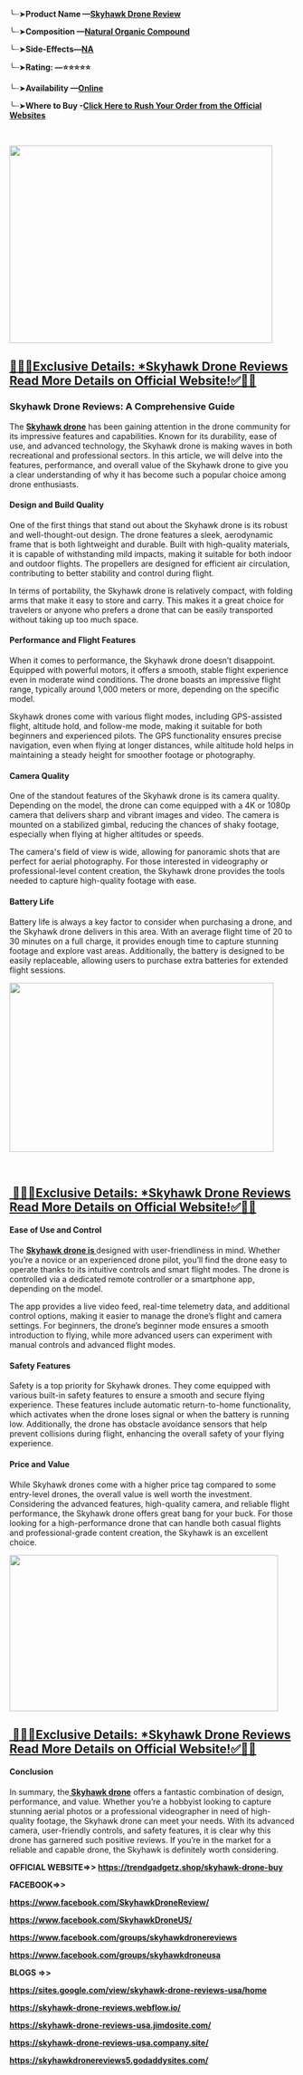 <p>╰┈➤<strong>Product Name &mdash;<a href="https://trendgadgetz.shop/skyhawk-drone-buy">Skyhawk Drone Review</a></strong></p>
<div>
<p>╰┈➤<strong>Composition &mdash;<a href="https://trendgadgetz.shop/skyhawk-drone-buy">Natural Organic Compound</a></strong></p>
<p>╰┈➤<strong>Side-Effects&mdash;<a href="https://trendgadgetz.shop/skyhawk-drone-buy">NA</a></strong></p>
<p>╰┈➤<strong>Rating: &mdash;⭐⭐⭐⭐⭐</strong></p>
<p>╰┈➤<strong>Availability &mdash;<a href="https://trendgadgetz.shop/skyhawk-drone-buy">Online</a></strong></p>
<p>╰┈➤<strong>Where to Buy -<a href="https://trendgadgetz.shop/skyhawk-drone-buy">Click Here to Rush Your Order from the Official Websites</a></strong></p>
<p>&nbsp;</p>
<div class="separator"><a href="https://trendgadgetz.shop/skyhawk-drone-buy"><img src="https://blogger.googleusercontent.com/img/b/R29vZ2xl/AVvXsEhdtUq21XySUbfQOn0e4E1G-nI98_lGgsj2M7fkxmVifV48TB4YhSqpTkBzixbc07whZPpCTQhfYDswXuIPTeH0QBuSWWzDxDcST2C7U4NB0rwJGBFoVLMxphMYUffNVdHPv4zGnw3TuGhV6-gHmjoIMRP7RYDcqQ9_kdtw7e1TaQgMWYq7W5DLb7siKds/w465-h349/476370568_122211607988214983_121290489771278345_n.jpg" alt="" width="465" height="349" border="0" data-original-height="960" data-original-width="960" /></a></div>
</div>
<h2><a href="https://trendgadgetz.shop/skyhawk-drone-buy">🍁🍁✅Exclusive Details: *Skyhawk Drone Reviews Read More Details on Official Website!✅🍁🍁</a></h2>
<h3>Skyhawk Drone Reviews: A Comprehensive Guide</h3>
<p>The&nbsp;<strong><a href="https://www.facebook.com/SkyhawkDroneReview/">Skyhawk drone</a></strong>&nbsp;has been gaining attention in the drone community for its impressive features and capabilities. Known for its durability, ease of use, and advanced technology, the Skyhawk drone is making waves in both recreational and professional sectors. In this article, we will delve into the features, performance, and overall value of the Skyhawk drone to give you a clear understanding of why it has become such a popular choice among drone enthusiasts.</p>
<h4>Design and Build Quality</h4>
<p>One of the first things that stand out about the Skyhawk drone is its robust and well-thought-out design. The drone features a sleek, aerodynamic frame that is both lightweight and durable. Built with high-quality materials, it is capable of withstanding mild impacts, making it suitable for both indoor and outdoor flights. The propellers are designed for efficient air circulation, contributing to better stability and control during flight.</p>
<p>In terms of portability, the Skyhawk drone is relatively compact, with folding arms that make it easy to store and carry. This makes it a great choice for travelers or anyone who prefers a drone that can be easily transported without taking up too much space.</p>
<h4>Performance and Flight Features</h4>
<p>When it comes to performance, the Skyhawk drone doesn&rsquo;t disappoint. Equipped with powerful motors, it offers a smooth, stable flight experience even in moderate wind conditions. The drone boasts an impressive flight range, typically around 1,000 meters or more, depending on the specific model.</p>
<p>Skyhawk drones come with various flight modes, including GPS-assisted flight, altitude hold, and follow-me mode, making it suitable for both beginners and experienced pilots. The GPS functionality ensures precise navigation, even when flying at longer distances, while altitude hold helps in maintaining a steady height for smoother footage or photography.</p>
<h4>Camera Quality</h4>
<p>One of the standout features of the Skyhawk drone is its camera quality. Depending on the model, the drone can come equipped with a 4K or 1080p camera that delivers sharp and vibrant images and video. The camera is mounted on a stabilized gimbal, reducing the chances of shaky footage, especially when flying at higher altitudes or speeds.</p>
<p>The camera's field of view is wide, allowing for panoramic shots that are perfect for aerial photography. For those interested in videography or professional-level content creation, the Skyhawk drone provides the tools needed to capture high-quality footage with ease.</p>
<h4>Battery Life</h4>
<p>Battery life is always a key factor to consider when purchasing a drone, and the Skyhawk drone delivers in this area. With an average flight time of 20 to 30 minutes on a full charge, it provides enough time to capture stunning footage and explore vast areas. Additionally, the battery is designed to be easily replaceable, allowing users to purchase extra batteries for extended flight sessions.</p>
<div class="separator"><a href="https://trendgadgetz.shop/skyhawk-drone-buy"><img src="https://blogger.googleusercontent.com/img/b/R29vZ2xl/AVvXsEiapD1a3MoTtJrL-6Dacmy0VL9itjjCI03zxiliFgWQpIUubN4Fqs-taWscDPCmro5ZdtEtjv-PVVa2qkhsJgZPdFr7xql4aJbzgi8DFwMys6uIqsGXylp-vZtkDQeDubum322YIGnxh-KTSmuqAbEOItEUfjI19TVti9imzhcY7CDJNmlQGyPPwSiRTs4/w467-h299/476359045_122211607868214983_2406207452231227991_n.jpg" alt="" width="467" height="299" border="0" data-original-height="200" data-original-width="200" /></a></div>
<p>&nbsp;</p>
<h2><a href="https://trendgadgetz.shop/skyhawk-drone-buy">&nbsp;🍁🍁✅Exclusive Details: *Skyhawk Drone Reviews Read More Details on Official Website!✅🍁🍁</a></h2>
<h4>Ease of Use and Control</h4>
<p>The&nbsp;<strong><a href="https://www.facebook.com/SkyhawkDroneUS/">Skyhawk drone is&nbsp;</a></strong>designed with user-friendliness in mind. Whether you&rsquo;re a novice or an experienced drone pilot, you&rsquo;ll find the drone easy to operate thanks to its intuitive controls and smart flight modes. The drone is controlled via a dedicated remote controller or a smartphone app, depending on the model.</p>
<p>The app provides a live video feed, real-time telemetry data, and additional control options, making it easier to manage the drone&rsquo;s flight and camera settings. For beginners, the drone&rsquo;s beginner mode ensures a smooth introduction to flying, while more advanced users can experiment with manual controls and advanced flight modes.</p>
<h4>Safety Features</h4>
<p>Safety is a top priority for Skyhawk drones. They come equipped with various built-in safety features to ensure a smooth and secure flying experience. These features include automatic return-to-home functionality, which activates when the drone loses signal or when the battery is running low. Additionally, the drone has obstacle avoidance sensors that help prevent collisions during flight, enhancing the overall safety of your flying experience.</p>
<h4>Price and Value</h4>
<p>While Skyhawk drones come with a higher price tag compared to some entry-level drones, the overall value is well worth the investment. Considering the advanced features, high-quality camera, and reliable flight performance, the Skyhawk drone offers great bang for your buck. For those looking for a high-performance drone that can handle both casual flights and professional-grade content creation, the Skyhawk is an excellent choice.</p>
<div class="separator"><a href="https://trendgadgetz.shop/skyhawk-drone-buy"><img src="https://blogger.googleusercontent.com/img/b/R29vZ2xl/AVvXsEi53VQ0plvpHI51DE0TmDvh_2tUfxsnp5biMwBmwT-HsYE0uKpa6poLQEN3r0d0jcvDd6T1g_PQ8oOXYiRbWHF0CBRBFxcKrXtEOxtyUHo9c3mAdVLstGMsk69XgttGqtGuUXoioGaDz3_VDGHdSG_j-y3edTwy6gVCgtS-jNom7O_9n_w2VoIgs9IO7rU/w475-h276/51gPktrTx6L._AC_UF894,1000_QL80_.jpg" alt="" width="475" height="276" border="0" data-original-height="477" data-original-width="894" /></a></div>
<h2><a href="https://trendgadgetz.shop/skyhawk-drone-buy">&nbsp;🍁🍁✅Exclusive Details: *Skyhawk Drone Reviews Read More Details on Official Website!✅🍁🍁</a></h2>
<h4>Conclusion</h4>
<p>In summary, the<strong><a href="https://www.facebook.com/groups/skyhawkdronereviews">&nbsp;Skyhawk drone</a></strong>&nbsp;offers a fantastic combination of design, performance, and value. Whether you&rsquo;re a hobbyist looking to capture stunning aerial photos or a professional videographer in need of high-quality footage, the Skyhawk drone can meet your needs. With its advanced camera, user-friendly controls, and safety features, it is clear why this drone has garnered such positive reviews. If you&rsquo;re in the market for a reliable and capable drone, the Skyhawk is definitely worth considering.</p>
<p><strong>OFFICIAL WEBSITE=&gt;&gt;&nbsp;</strong><strong><a href="https://trendgadgetz.shop/skyhawk-drone-buy">https://trendgadgetz.shop/skyhawk-drone-buy</a></strong></p>
<p><strong>FACEBOOK=&gt;&gt;</strong></p>
<p><strong><a href="https://www.facebook.com/SkyhawkDroneReview/">https://www.facebook.com/SkyhawkDroneReview/</a></strong></p>
<p><strong><a href="https://www.facebook.com/SkyhawkDroneUS/">https://www.facebook.com/SkyhawkDroneUS/</a></strong></p>
<p><strong><a href="https://www.facebook.com/groups/skyhawkdronereviews">https://www.facebook.com/groups/skyhawkdronereviews</a></strong></p>
<p><strong><a href="https://www.facebook.com/groups/skyhawkdroneusa">https://www.facebook.com/groups/skyhawkdroneusa</a></strong></p>
<p><strong>BLOGS =&gt;&gt;</strong></p>
<p><strong><a href="https://sites.google.com/view/skyhawk-drone-reviews-usa/home">https://sites.google.com/view/skyhawk-drone-reviews-usa/home</a></strong></p>
<p><strong><a href="https://skyhawk-drone-reviews.webflow.io/">https://skyhawk-drone-reviews.webflow.io/</a></strong></p>
<p><strong><a href="https://skyhawk-drone-reviews-usa.jimdosite.com/">https://skyhawk-drone-reviews-usa.jimdosite.com/</a></strong></p>
<p><strong><a href="https://skyhawk-drone-reviews-usa.company.site/">https://skyhawk-drone-reviews-usa.company.site/</a></strong></p>
<p><strong><a href="https://skyhawkdronereviews5.godaddysites.com/">https://skyhawkdronereviews5.godaddysites.com/</a></strong></p>
<p>&nbsp;</p>
